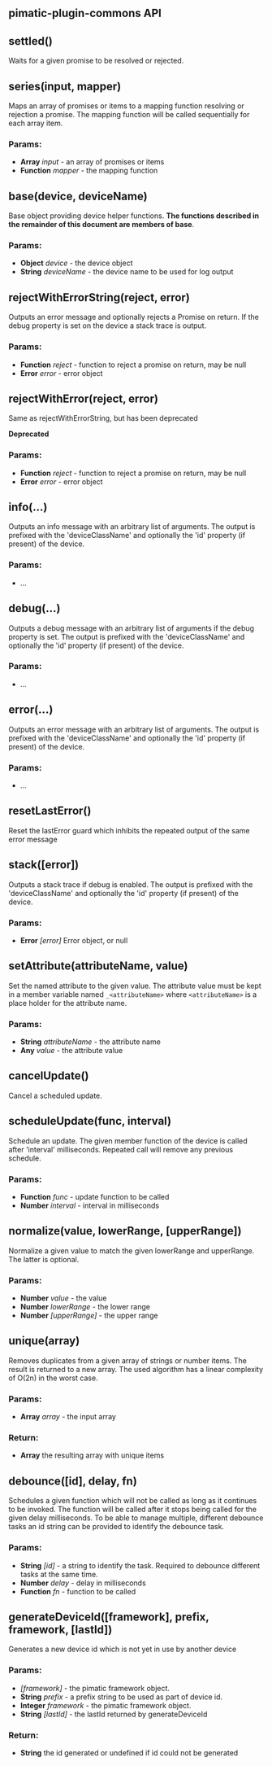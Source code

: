 

<!-- Start src\index.coffee -->

## pimatic-plugin-commons API

## settled()

Waits for a given promise to be resolved or rejected.

## series(input, mapper)

Maps an array of promises or items to a mapping function resolving or
        rejection a promise. The mapping function will be called sequentially
        for each array item.

### Params:

* **Array** *input* - an array of promises or items
* **Function** *mapper* - the mapping function

## base(device, deviceName)

Base object providing device helper functions. **The functions described
        in the remainder of this document are members of base**.

### Params:

* **Object** *device* - the device object
* **String** *deviceName* - the device name to be used for log output

## rejectWithErrorString(reject, error)

Outputs an error message and optionally rejects a Promise on return.
            If the debug property is set on the device a stack trace is output.

### Params:

* **Function** *reject* - function to reject a promise on return,                                        may be null
* **Error** *error* - error object

## rejectWithError(reject, error)

Same as rejectWithErrorString, but has been deprecated

**Deprecated**

### Params:

* **Function** *reject* - function to reject a promise on return, may be null
* **Error** *error* - error object

## info(...)

Outputs an info message with an arbitrary list of arguments.
            The output is prefixed with the 'deviceClassName' and optionally
            the 'id' property (if present) of the device.

### Params:

* *...* 

## debug(...)

Outputs a debug message with an arbitrary list of arguments if
            the debug property is set. The output is prefixed with the
            'deviceClassName' and optionally the 'id' property (if present)
            of the device.

### Params:

* *...* 

## error(...)

Outputs an error message with an arbitrary list of arguments.
            The output is prefixed with the 'deviceClassName'
            and optionally the 'id' property (if present) of the device.

### Params:

* *...* 

## resetLastError()

Reset the lastError guard which inhibits the repeated
            output of the same error message

## stack([error])

Outputs a stack trace if debug is enabled.
            The output is prefixed with the 'deviceClassName'
            and optionally the 'id' property (if present) of the device.

### Params:

* **Error** *[error]* Error object, or null

## setAttribute(attributeName, value)

Set the named attribute to the given value. The attribute
            value must be kept in a member variable named `_<attributeName>`
            where `<attributeName>` is a place holder for the attribute name.

### Params:

* **String** *attributeName* - the attribute name
* **Any** *value* - the attribute value

## cancelUpdate()

Cancel a scheduled update.

## scheduleUpdate(func, interval)

Schedule an update. The given member function of the device
            is called after 'interval' milliseconds. Repeated call will
            remove any previous schedule.

### Params:

* **Function** *func* - update function to be called
* **Number** *interval* - interval in milliseconds

## normalize(value, lowerRange, [upperRange])

Normalize a given value to match the given lowerRange and
            upperRange. The latter is optional.

### Params:

* **Number** *value* - the value
* **Number** *lowerRange* - the lower range
* **Number** *[upperRange]* - the upper range

## unique(array)

Removes duplicates from a given array of strings or number items. The
            result is returned to a new array. The used algorithm has a linear
            complexity of O(2n) in the worst case.

### Params:

* **Array** *array* - the input array

### Return:

* **Array** the resulting array with unique items

## debounce([id], delay, fn)

Schedules a given function which will not be called as long as it
            continues to be invoked. The function will be called after it stops
            being called for the given delay milliseconds. To be able to manage
            multiple, different debounce tasks an id string can be provided to
            identify the debounce task.

### Params:

* **String** *[id]* - a string to identify the task.                                   Required to debounce different tasks at
                                  the same time.
* **Number** *delay* - delay in milliseconds
* **Function** *fn* - function to be called

## generateDeviceId([framework], prefix, framework, [lastId])

Generates a new device id which is not yet in use by another device

### Params:

* *[framework]* - the pimatic framework object.
* **String** *prefix* - a prefix string to be used as part of device id.
* **Integer** *framework* - the pimatic framework object.
* **String** *[lastId]* - the lastId returned by generateDeviceId

### Return:

* **String** the id generated or undefined if id could not be generated

<!-- End src\index.coffee -->

